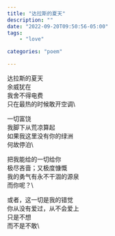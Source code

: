 ```yaml
---
title: "达拉斯的夏天"
description: ""
date: "2022-09-20T09:50:56-05:00"
tags: 
    - "love"

categories: "poem"

---
```

达拉斯的夏天\
余威犹在\
我舍不得电费\
只在最热的时候敢开空调\

一切富饶\
我脚下从荒凉算起\
如果我这里没有你的绿洲\
何故停泊\

把我能给的一切给你\
极尽吝啬；又极度慷慨\
我的勇气有永不干涸的源泉\
而你呢？\

或者，这一切是我的错觉\
你从没有爱过，从不会爱上\
只是不想\
而不是不敢\
